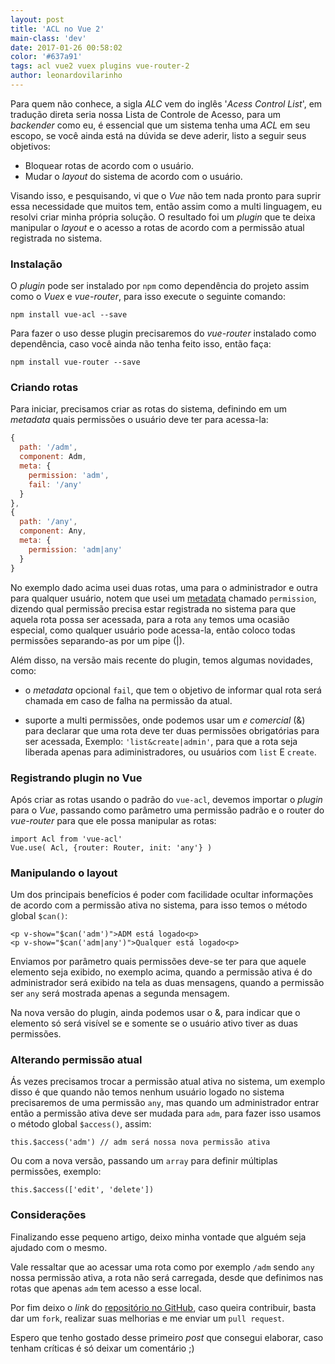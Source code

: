 ```yaml
---
layout: post
title: 'ACL no Vue 2'
main-class: 'dev'
date: 2017-01-26 00:58:02 
color: '#637a91'
tags: acl vue2 vuex plugins vue-router-2
author: leonardovilarinho
---
```


Para quem não conhece, a sigla *ALC* vem do inglês '*Acess Control List*', em tradução direta seria nossa Lista de Controle de Acesso, para um *backender* como eu, é essencial que um sistema tenha uma *ACL* em seu escopo, se você ainda está na dúvida se deve aderir, listo a seguir seus objetivos:

- Bloquear rotas de acordo com o usuário.
- Mudar o *layout* do sistema de acordo com o usuário.

Visando isso, e pesquisando, vi que o *Vue* não tem nada pronto para suprir essa necessidade que muitos tem, então assim como a multi linguagem, eu resolvi criar minha própria solução. O resultado foi um *plugin* que te deixa manipular o *layout* e o acesso a rotas de acordo com a permissão atual registrada no sistema.

### Instalação

O *plugin* pode ser instalado por `npm` como dependência do projeto assim como o *Vuex* e *vue-router*, para isso execute o seguinte comando:

    npm install vue-acl --save

Para fazer o uso desse plugin precisaremos do *vue-router* instalado como dependência, caso você ainda não tenha feito isso, então faça:

    npm install vue-router --save

### Criando rotas

Para iniciar, precisamos criar as rotas do sistema, definindo em um *metadata* quais permissões o usuário deve ter para acessa-la:
```javascript
{
  path: '/adm',
  component: Adm,
  meta: {
    permission: 'adm',
    fail: '/any'
  }
},
{
  path: '/any',
  component: Any,
  meta: {
    permission: 'adm|any'
  }
}
```

No exemplo dado acima usei duas rotas, uma para o administrador e outra para qualquer usuário, notem que usei um [metadata](https://router.vuejs.org/en/advanced/meta.html) chamado `permission`, dizendo qual permissão precisa estar registrada no sistema para que aquela rota possa ser acessada, para a rota `any` temos uma ocasião especial, como qualquer usuário pode acessa-la, então coloco todas permissões separando-as por um pipe (|).

Além disso, na versão mais recente do plugin, temos algumas novidades, como:

* o *metadata* opcional `fail`, que tem o objetivo de informar qual rota será chamada em caso de falha na permissão da atual.

* suporte a multi permissões, onde podemos usar um *e comercial* (&) para declarar que uma rota deve ter duas permissões obrigatórias para ser acessada, Exemplo: `'list&create|admin'`, para que a rota seja liberada apenas para adiministradores, ou usuários com `list` E `create`.

### Registrando plugin no Vue
Após criar as rotas usando o padrão do `vue-acl`, devemos importar o *plugin* para o *Vue*, passando como parâmetro uma permissão padrão e o router do *vue-router* para que ele possa manipular as rotas:

    import Acl from 'vue-acl'
    Vue.use( Acl, {router: Router, init: 'any'} )

### Manipulando o layout

Um dos principais benefícios é poder com facilidade ocultar informações de acordo com a permissão ativa no sistema, para isso temos o método global `$can()`:

    <p v-show="$can('adm')">ADM está logado<p>
    <p v-show="$can('adm|any')">Qualquer está logado<p>

Enviamos por parâmetro quais permissões deve-se ter para que aquele elemento seja exibido, no exemplo acima, quando a permissão ativa é do administrador será exibido na tela as duas mensagens, quando a permissão ser `any` será mostrada apenas a segunda mensagem.

Na nova versão do plugin, ainda podemos usar o &, para indicar que o elemento só será visível se e somente se o usuário ativo tiver as duas permissões.

### Alterando permissão atual

Ás vezes precisamos trocar a permissão atual ativa no sistema, um exemplo disso é que quando não temos nenhum usuário logado no sistema precisaremos de uma permissão `any`, mas quando um administrador entrar então a permissão ativa deve ser mudada para `adm`, para fazer isso usamos o método global `$access()`, assim:

    this.$access('adm') // adm será nossa nova permissão ativa

Ou com a nova versão, passando um `array` para definir múltiplas permissões, exemplo:

    this.$access(['edit', 'delete'])

### Considerações

Finalizando esse pequeno artigo, deixo minha vontade que alguém seja ajudado com o mesmo.

Vale ressaltar que ao acessar uma rota como por exemplo `/adm` sendo `any` nossa permissão ativa, a rota não será carregada, desde que definimos nas rotas que apenas `adm` tem acesso a esse local.

Por fim deixo o *link* do [repositório no GitHub](https://github.com/leonardovilarinho/vue-acl), caso queira contribuir, basta dar um `fork`, realizar suas melhorias e me enviar um `pull request`.

Espero que tenho gostado desse primeiro *post* que consegui elaborar, caso tenham críticas é só deixar um comentário ;)
